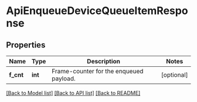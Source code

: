 # ApiEnqueueDeviceQueueItemResponse

## Properties
Name | Type | Description | Notes
------------ | ------------- | ------------- | -------------
**f_cnt** | **int** | Frame-counter for the enqueued payload. | [optional] 

[[Back to Model list]](../README.md#documentation-for-models) [[Back to API list]](../README.md#documentation-for-api-endpoints) [[Back to README]](../README.md)


